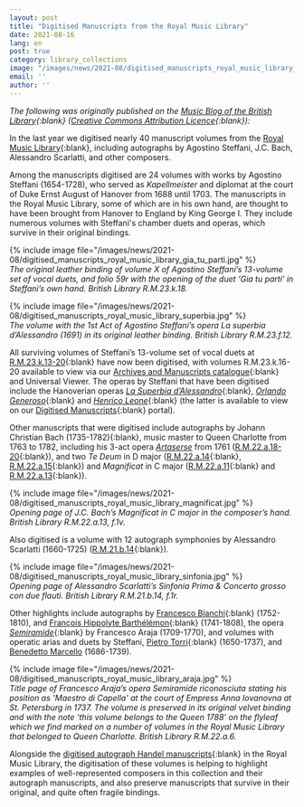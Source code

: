 ```yaml
---
layout: post
title: "Digitised Manuscripts from the Royal Music Library"
date: 2021-08-16
lang: en
post: true
category: library_collections
image: "/images/news/2021-08/digitised_manuscripts_royal_music_library_bindingX_website.jpg"
email: ''
author: ''
---
```


_The following was originally published on the [Music Blog of the British Library](https://blogs.bl.uk/music/2021/08/digitised-manuscripts-from-the-royal-music-library.html){:blank} ([Creative Commons Attribution Licence](https://blogs.bl.uk/music/about-this-blog.html){:blank}):_  

In the last year we digitised nearly 40 manuscript volumes from the [Royal Music Library](https://www.bl.uk/collection-guides/royal-music-library?_ga=2.169877216.1932010587.1628155098-597382534.1614276540){:blank}, including autographs by Agostino Steffani, J.C. Bach, Alessandro Scarlatti, and other composers.  

Among the manuscripts digitised are 24 volumes with works by Agostino Steffani (1654-1728), who served as _Kapellmeister_ and diplomat at the court of Duke Ernst August of Hanover from 1688 until 1703. The manuscripts in the Royal Music Library, some of which are in his own hand, are thought to have been brought from Hanover to England by King George I. They include numerous volumes with Steffani's chamber duets and operas, which survive in their original bindings.  

{% include image file="/images/news/2021-08/digitised_manuscripts_royal_music_library_gia_tu_parti.jpg" %}   
_The original leather binding of volume X of Agostino Steffani’s 13-volume set of vocal duets, and folio 59r with the opening of the duet ‘Gia tu parti’ in Steffani’s own hand. British Library R.M.23.k.18._  

{% include image file="/images/news/2021-08/digitised_manuscripts_royal_music_library_superbia.jpg" %}  
_The volume with the 1st Act of Agostino Steffani’s opera La superbia d’Alessandro (1691) in its original leather binding. British Library R.M.23.f.12._  

All surviving volumes of Steffani’s 13-volume set of vocal duets at [R.M.23.k.13-20](http://searcharchives.bl.uk/IAMS_VU2:IAMS036-001949560?_ga=2.130831879.905503384.1628260134-597382534.1614276540){:blank} have now been digitised, with volumes R.M.23.k.16-20 available to view via our [Archives and Manuscripts catalogue](http://searcharchives.bl.uk/primo_library/libweb/action/search.do?dscnt=1&fromLogin=true&dstmp=1579524744496&vid=IAMS_VU2&fromLogin=true&_ga=2.130831879.905503384.1628260134-597382534.1614276540){:blank} and Universal Viewer. The operas by Steffani that have been digitised include the Hanoverian operas [_La Superbia d’Alessandro_](http://access.bl.uk/item/viewer/ark:/81055/vdc_100104035406.0x000001?&_ga=2.32772406.905503384.1628260134-597382534.1614276540#?c=0&m=0&s=0&cv=0&xywh=-1127%2C-240%2C7875%2C4768){:blank}, [_Orlando Generoso_](http://access.bl.uk/item/viewer/ark:/81055/vdc_100104081668.0x000001?&_ga=2.32772406.905503384.1628260134-597382534.1614276540#?c=0&m=0&s=0&cv=0&xywh=-886%2C-1%2C7513%2C4550){:blank} and [_Henrico Leone_](https://www.bl.uk/manuscripts/Viewer.aspx?ref=r.m.23.h.7_fs001r&_ga=2.32772406.905503384.1628260134-597382534.1614276540){:blank} (the latter is available to view on our [Digitised Manuscripts](https://www.bl.uk/manuscripts/?_ga=2.32772406.905503384.1628260134-597382534.1614276540){:blank} portal).  

Other manuscripts that were digitised include autographs by Johann Christian Bach (1735-1782){:blank}, music master to Queen Charlotte from 1763 to 1782, including his 3-act opera [_Artaserse_](http://access.bl.uk/item/viewer/ark:/81055/vdc_100104045503.0x000001?&_ga=2.121985283.905503384.1628260134-597382534.1614276540#?c=0&m=0&s=0&cv=0&xywh=-1284%2C-274%2C9010%2C5456) from 1761 ([R.M.22.a.18-20](http://searcharchives.bl.uk/IAMS_VU2:IAMS036-001949027?_ga=2.121985283.905503384.1628260134-597382534.1614276540){:blank}), and two _Te Deum_ in D major ([R.M.22.a.14](http://access.bl.uk/item/viewer/ark:/81055/vdc_100104045484.0x000001?_ga=2.121985283.905503384.1628260134-597382534.1614276540){:blank}, [R.M.22.a.15](http://access.bl.uk/item/viewer/ark:/81055/vdc_100104045496.0x000001?_ga=2.121985283.905503384.1628260134-597382534.1614276540){:blank}) and _Magnificat_ in C major  ([R.M.22.a.11](http://access.bl.uk/item/viewer/ark:/81055/vdc_100104045468.0x000001?_ga=2.121985283.905503384.1628260134-597382534.1614276540){:blank} and [R.M.22.a.13](http://access.bl.uk/item/viewer/ark:/81055/vdc_100104045478.0x000001?_ga=2.121985283.905503384.1628260134-597382534.1614276540){:blank}).  

{% include image file="/images/news/2021-08/digitised_manuscripts_royal_music_library_magnificat.jpg" %}  
_Opening page of J.C. Bach’s Magnificat in C major in the composer’s hand. British Library R.M.22.a.13, f.1v._  


Also digitised is a volume with 12 autograph symphonies by Alessandro Scarlatti (1660-1725) ([R.M.21.b.14](http://access.bl.uk/item/viewer/ark:/81055/vdc_100104034518.0x000001?&_ga=2.97194391.905503384.1628260134-597382534.1614276540#?c=0&m=0&s=0&cv=8&xywh=-895%2C0%2C7112%2C4307){:blank}).  

{% include image file="/images/news/2021-08/digitised_manuscripts_royal_music_library_sinfonia.jpg" %}  
_Opening page of Alessandro Scarlatti’s Sinfonia Prima & Concerto grosso con due flauti. British Library R.M.21.b.14, f.1r._  

Other highlights include autographs by [Francesco Bianchi](http://access.bl.uk/item/viewer/ark:/81055/vdc_100104045548.0x000001?_ga=2.88971923.905503384.1628260134-597382534.1614276540){:blank} (1752-1810), and [François Hippolyte Barthélémon](http://access.bl.uk/item/viewer/ark:/81055/vdc_100104045529.0x000001?_ga=2.88971923.905503384.1628260134-597382534.1614276540){:blank} (1741-1808), the opera [_Semiramide_](http://access.bl.uk/item/viewer/ark:/81055/vdc_100104035102.0x000001?_ga=2.88971923.905503384.1628260134-597382534.1614276540){:blank} by Francesco Araja (1709-1770), and volumes with operatic arias and duets by Steffani, [Pietro Torri](https://www.bl.uk/manuscripts/FullDisplay.aspx?ref=R.M.23.k.22&_ga=2.88971923.905503384.1628260134-597382534.1614276540){:blank} (1650-1737), and [Benedetto Marcello](https://www.bl.uk/manuscripts/FullDisplay.aspx?ref=R.M.23.k.21&_ga=2.88971923.905503384.1628260134-597382534.1614276540) (1686-1739).  

{% include image file="/images/news/2021-08/digitised_manuscripts_royal_music_library_araja.jpg" %}  
_Title page of Francesco Araja’s opera Semiramide riconosciuta stating his position as 'Maestro di Capella' at the court of Empress Anna Iovanovna at St. Petersburg in 1737. The volume is preserved in its original velvet binding and with the note ‘this volume belongs to the Queen 1788’ on the flyleaf which we find marked on a number of volumes in the Royal Music Library that belonged to Queen Charlotte. British Library R.M.22.a.6._   
 
Alongside the [digitised autograph Handel manuscripts](https://blogs.bl.uk/music/2016/07/can-you-handle-our-handel.html){:blank} in the Royal Music Library, the digitisation of these volumes is helping to highlight examples of well-represented composers in this collection and their autograph manuscripts, and also preserve manuscripts that survive in their original, and quite often fragile bindings.  
